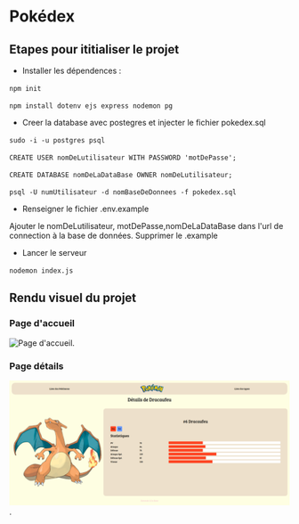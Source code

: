 # Pokédex

## Etapes pour ititialiser le projet

- Installer les dépendences :
  
`npm init`

`npm install dotenv ejs express nodemon pg`

- Creer la database avec postegres et injecter le fichier pokedex.sql

`sudo -i -u postgres psql`

`CREATE USER nomDeLutilisateur WITH PASSWORD 'motDePasse';`

`CREATE DATABASE nomDeLaDataBase OWNER nomDeLutilisateur;`

`psql -U numUtilisateur -d nomBaseDeDonnees -f pokedex.sql`

- Renseigner le fichier .env.example

Ajouter le nomDeLutilisateur, motDePasse,nomDeLaDataBase dans l'url de connection à la base de données.
Supprimer le .example

- Lancer le serveur 
  
`nodemon index.js`
  

## Rendu visuel du projet 

### Page d'accueil

![Page d'accueil](visuel/accueil.png "Page d'accueil").

### Page détails

![Page détails](visuel/details.png "Page détails").


